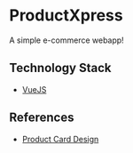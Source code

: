 # ProductXpress

A simple e-commerce webapp!

## Technology Stack

- [VueJS](https://vuejs.org/)

## References

- [Product Card Design](https://www.w3schools.com/howto/howto_css_product_card.asp)